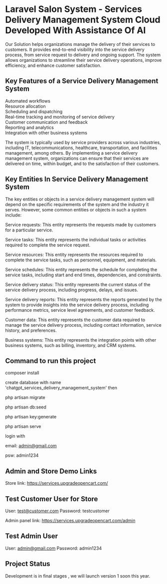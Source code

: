 # Laravel Salon System - Services Delivery Management System Cloud Developed With Assistance Of AI

Our Solution helps organizations manage the delivery of their services to customers. It provides end-to-end visibility into the service delivery process, from service request to delivery and ongoing support. The system allows organizations to streamline their service delivery operations, improve efficiency, and enhance customer satisfaction.

## Key Features of a Service Delivery Management System  
Automated workflows  
Resource allocation  
Scheduling and dispatching  
Real-time tracking and monitoring of service delivery  
Customer communication and feedback  
Reporting and analytics  
Integration with other business systems  

The system is typically used by service providers across various industries, including IT, telecommunications, healthcare, transportation, and facilities management, among others. By implementing a service delivery management system, organizations can ensure that their services are delivered on time, within budget, and to the satisfaction of their customers.

## Key Entities In Service Delivery Management System 
The key entities or objects in a service delivery management system will depend on the specific requirements of the system and the industry it serves. However, some common entities or objects in such a system include:

Service requests: This entity represents the requests made by customers for a particular service.

Service tasks: This entity represents the individual tasks or activities required to complete the service request.

Service resources: This entity represents the resources required to complete the service tasks, such as personnel, equipment, and materials.

Service schedules: This entity represents the schedule for completing the service tasks, including start and end times, dependencies, and constraints.

Service delivery status: This entity represents the current status of the service delivery process, including progress, delays, and issues.

Service delivery reports: This entity represents the reports generated by the system to provide insights into the service delivery process, including performance metrics, service level agreements, and customer feedback.

Customer data: This entity represents the customer data required to manage the service delivery process, including contact information, service history, and preferences.

Business systems: This entity represents the integration points with other business systems, such as billing, inventory, and CRM systems.


## Command to run this project
composer install

create database with name 'chatgpt_services_delivery_management_system' then

php artisan migrate

php artisan db:seed

php artisan key:generate

php artisan serve

login with

email: admin@gmail.com

psw: admin1234

## Admin and Store Demo Links

Store link: https://services.upgradeopencart.com/

## Test Customer User for Store
User: test@customer.com
Password: testcustomer

Admin panel link: https://services.upgradeopencart.com/admin

## Test Admin User
User: admin@gmail.com
Password: admin1234

## Project Status
Development is in final stages , we will launch version 1 soon this year.
